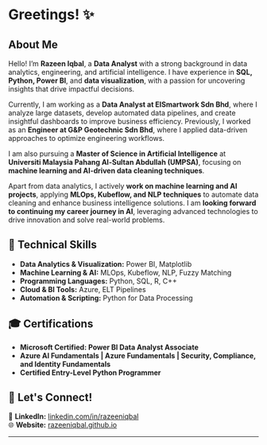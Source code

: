 # Greetings! ✨  

## About Me  
Hello! I’m **Razeen Iqbal**, a **Data Analyst** with a strong background in data analytics, engineering, and artificial intelligence. I have experience in **SQL, Python, Power BI**, and **data visualization**, with a passion for uncovering insights that drive impactful decisions.  

Currently, I am working as a **Data Analyst at EISmartwork Sdn Bhd**, where I analyze large datasets, develop automated data pipelines, and create insightful dashboards to improve business efficiency. Previously, I worked as an **Engineer at G&P Geotechnic Sdn Bhd**, where I applied data-driven approaches to optimize engineering workflows.  

I am also pursuing a **Master of Science in Artificial Intelligence** at **Universiti Malaysia Pahang Al-Sultan Abdullah (UMPSA)**, focusing on **machine learning and AI-driven data cleaning techniques**.  

Apart from data analytics, I actively **work on machine learning and AI projects**, applying **MLOps, Kubeflow, and NLP techniques** to automate data cleaning and enhance business intelligence solutions. I am **looking forward to continuing my career journey in AI**, leveraging advanced technologies to drive innovation and solve real-world problems.  

## 🔧 Technical Skills  
- **Data Analytics & Visualization:** Power BI, Matplotlib  
- **Machine Learning & AI:** MLOps, Kubeflow, NLP, Fuzzy Matching  
- **Programming Languages:** Python, SQL, R, C++  
- **Cloud & BI Tools:** Azure, ELT Pipelines  
- **Automation & Scripting:** Python for Data Processing  

## 🎓 Certifications  
- **Microsoft Certified: Power BI Data Analyst Associate**  
- **Azure AI Fundamentals | Azure Fundamentals | Security, Compliance, and Identity Fundamentals**  
- **Certified Entry-Level Python Programmer**  

## 📢 Let's Connect!  
🔗 **LinkedIn:** [linkedin.com/in/razeeniqbal](https://www.linkedin.com/in/razeeniqbal/)  
🌐 **Website:** [razeeniqbal.github.io](https://razeeniqbal.github.io)  

---
